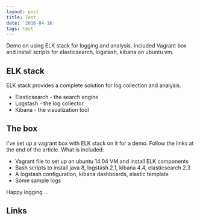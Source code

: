 ```yaml
---
layout: post
title: Test
date: '2016-04-16'
tags: test
---
```

Demo on using ELK stack for logging and analysis. Included Vagrant box and install scripts for elasticsearch, logstash, kibana on ubuntu vm.

## ELK stack

ELK stack provides a complete solution for log collection and analysis.

 - Elasticsearch - the search engine
 - Logstash - the log collector
 - Kibana - the visualization tool


## The box

I've set up a vagrant box with ELK stack on it for a demo. Follow the links at the end of the article.
What is included:

- Vagrant file to set up an ubuntu 14.04 VM and install ELK components
- Bash scripts to install java 8, logstash 2.1, kibana 4.4, elasticsearch 2.3
- A logstash configuration, kibana dashboards, elastic template
- Some sample logs

Happy logging ...

## Links
